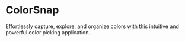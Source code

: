# ColorSnap
Effortlessly capture, explore, and organize colors with this intuitive and powerful color picking application.
